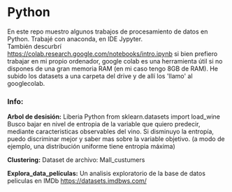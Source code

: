 # Python

En este repo muestro algunos trabajos de procesamiento de datos en Python.
Trabajé con anaconda, en IDE Jypyter.  
También descurbrí https://colab.research.google.com/notebooks/intro.ipynb si bien prefiero trabajar en mi propio ordenador, google colab es una herramienta útil si no dispones de una gran memoria RAM (en mi caso tengo 8GB de RAM). He subido los datasets a una carpeta del drive y de allí los 'llamo' al googlecolab. 


### Info:

**Arbol de desisión:** Liberia Python from sklearn.datasets import load_wine
Busco bajar en nivel de entropia de la variable que quiero predecir, mediante caracteristicas observables del vino. Si disminuyo la entropía, puedo discriminar mejor y saber mas sobre la variable objetivo. 
(a modo de ejemplo, una distribución uniforme tiene entropia máxima)

**Clustering:** Dataset de archivo: Mall_custumers

**Explora_data_películas:** Un analisis exploratorio de la base de datos peliculas en IMDb https://datasets.imdbws.com/

